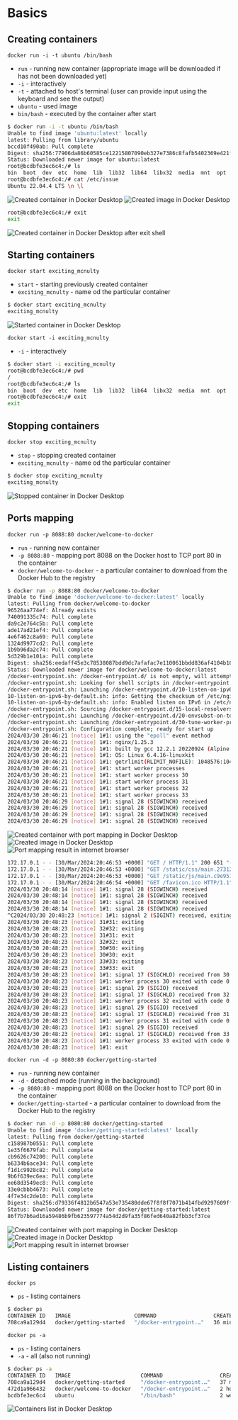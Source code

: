 # Basics

## Creating containers

`docker run -i -t ubuntu /bin/bash`

* `run` - running new container (appropriate image will be downloaded if has not been downloaded yet)
* `-i` - interactively
* `-t` - attached to host's terminal (user can provide input using the keyboard and see the output)
* `ubuntu` - used image
* `bin/bash` - executed by the container after start

```bash
$ docker run -i -t ubuntu /bin/bash
Unable to find image 'ubuntu:latest' locally
latest: Pulling from library/ubuntu
bccd10f490ab: Pull complete
Digest: sha256:77906da86b60585ce12215807090eb327e7386c8fafb5402369e421f44eff17e
Status: Downloaded newer image for ubuntu:latest
root@bcdbfe3ec6c4:/# ls
bin  boot  dev  etc  home  lib  lib32  lib64  libx32  media  mnt  opt  proc  root  run  sbin  srv  sys  tmp  usr  var
root@bcdbfe3ec6c4:/# cat /etc/issue
Ubuntu 22.04.4 LTS \n \l
```

![Created container in Docker Desktop](docker_run_i_t_ubuntu_-_containers.png "Created container in Docker Desktop")
![Created image in Docker Desktop](docker_run_i_t_ubuntu_-_images.png "Created image in Docker Desktop")

```bash
root@bcdbfe3ec6c4:/# exit
exit
```

![Created container in Docker Desktop after exit shell](docker_run_i_t_ubuntu_-_containers_-_after_exit.png "Created container in Docker Desktop after exit shell")

## Starting containers

`docker start exciting_mcnulty`

* `start` - starting previously created container
* `exciting_mcnulty` - name od the particular container

```bash
$ docker start exciting_mcnulty
exciting_mcnulty
```

![Started container in Docker Desktop](docker_start_container_-_containers.png "Started container in Docker Desktop")

`docker start -i exciting_mcnulty`

* `-i` - interactively

```bash
$ docker start -i exciting_mcnulty
root@bcdbfe3ec6c4:/# pwd
/
root@bcdbfe3ec6c4:/# ls
bin  boot  dev  etc  home  lib  lib32  lib64  libx32  media  mnt  opt  proc  root  run  sbin  srv  sys  tmp  usr  var
root@bcdbfe3ec6c4:/# exit
exit
```

## Stopping containers

`docker stop exciting_mcnulty`

* `stop` - stopping created container
* `exciting_mcnulty` - name od the particular container

```bash
$ docker stop exciting_mcnulty
exciting_mcnulty
```
![Stopped container in Docker Desktop](docker_stop_container_-_containers.png "Stopped container in Docker Desktop")

## Ports mapping

`docker run -p 8088:80 docker/welcome-to-docker`

* `run` - running new container
* `-p 8088:80` - mapping port 8088 on the Docker host to TCP port 80 in the container
* `docker/welcome-to-docker` - a particular container to download from the Docker Hub to the registry

```bash
$ docker run -p 8088:80 docker/welcome-to-docker
Unable to find image 'docker/welcome-to-docker:latest' locally
latest: Pulling from docker/welcome-to-docker
96526aa774ef: Already exists
740091335c74: Pull complete
da9c2e764c5b: Pull complete
ade17ad21ef4: Pull complete
4e6f462c8a69: Pull complete
1324d9977cd2: Pull complete
1b9b96da2c74: Pull complete
5d329b1e101a: Pull complete
Digest: sha256:eedaff45e3c78538087bdd9dc7afafac7e110061bbdd836af4104b10f10ab693
Status: Downloaded newer image for docker/welcome-to-docker:latest
/docker-entrypoint.sh: /docker-entrypoint.d/ is not empty, will attempt to perform configuration
/docker-entrypoint.sh: Looking for shell scripts in /docker-entrypoint.d/
/docker-entrypoint.sh: Launching /docker-entrypoint.d/10-listen-on-ipv6-by-default.sh
10-listen-on-ipv6-by-default.sh: info: Getting the checksum of /etc/nginx/conf.d/default.conf
10-listen-on-ipv6-by-default.sh: info: Enabled listen on IPv6 in /etc/nginx/conf.d/default.conf
/docker-entrypoint.sh: Sourcing /docker-entrypoint.d/15-local-resolvers.envsh
/docker-entrypoint.sh: Launching /docker-entrypoint.d/20-envsubst-on-templates.sh
/docker-entrypoint.sh: Launching /docker-entrypoint.d/30-tune-worker-processes.sh
/docker-entrypoint.sh: Configuration complete; ready for start up
2024/03/30 20:46:21 [notice] 1#1: using the "epoll" event method
2024/03/30 20:46:21 [notice] 1#1: nginx/1.25.3
2024/03/30 20:46:21 [notice] 1#1: built by gcc 12.2.1 20220924 (Alpine 12.2.1_git20220924-r10)
2024/03/30 20:46:21 [notice] 1#1: OS: Linux 6.4.16-linuxkit
2024/03/30 20:46:21 [notice] 1#1: getrlimit(RLIMIT_NOFILE): 1048576:1048576
2024/03/30 20:46:21 [notice] 1#1: start worker processes
2024/03/30 20:46:21 [notice] 1#1: start worker process 30
2024/03/30 20:46:21 [notice] 1#1: start worker process 31
2024/03/30 20:46:21 [notice] 1#1: start worker process 32
2024/03/30 20:46:21 [notice] 1#1: start worker process 33
2024/03/30 20:46:29 [notice] 1#1: signal 28 (SIGWINCH) received
2024/03/30 20:46:29 [notice] 1#1: signal 28 (SIGWINCH) received
2024/03/30 20:46:29 [notice] 1#1: signal 28 (SIGWINCH) received
2024/03/30 20:46:29 [notice] 1#1: signal 28 (SIGWINCH) received

```

![Created container with port mapping in Docker Desktop](docker_run_p_8088_80_-_containers.png "Created container with port mapping in Docker Desktop")
![Created image in Docker Desktop](docker_run_p_8088_80_-_images.png "Created image in Docker Desktop")
![Port mapping result in internet browser](docker_run_p_8088_80_-_browser.png "Port mapping result in internet browser")

```bash
172.17.0.1 - - [30/Mar/2024:20:46:53 +0000] "GET / HTTP/1.1" 200 651 "-" "Mozilla/5.0 (X11; Linux x86_64) AppleWebKit/537.36 (KHTML, like Gecko) Chrome/123.0.0.0 Safari/537.36 OPR/109.0.0.0" "-"
172.17.0.1 - - [30/Mar/2024:20:46:53 +0000] "GET /static/css/main.27312bf9.css HTTP/1.1" 200 791 "http://localhost:8088/" "Mozilla/5.0 (X11; Linux x86_64) AppleWebKit/537.36 (KHTML, like Gecko) Chrome/123.0.0.0 Safari/537.36 OPR/109.0.0.0" "-"
172.17.0.1 - - [30/Mar/2024:20:46:53 +0000] "GET /static/js/main.c9e951e4.js HTTP/1.1" 200 382506 "http://localhost:8088/" "Mozilla/5.0 (X11; Linux x86_64) AppleWebKit/537.36 (KHTML, like Gecko) Chrome/123.0.0.0 Safari/537.36 OPR/109.0.0.0" "-"
172.17.0.1 - - [30/Mar/2024:20:46:54 +0000] "GET /favicon.ico HTTP/1.1" 200 15086 "http://localhost:8088/" "Mozilla/5.0 (X11; Linux x86_64) AppleWebKit/537.36 (KHTML, like Gecko) Chrome/123.0.0.0 Safari/537.36 OPR/109.0.0.0" "-"
2024/03/30 20:48:14 [notice] 1#1: signal 28 (SIGWINCH) received
2024/03/30 20:48:14 [notice] 1#1: signal 28 (SIGWINCH) received
2024/03/30 20:48:14 [notice] 1#1: signal 28 (SIGWINCH) received
2024/03/30 20:48:14 [notice] 1#1: signal 28 (SIGWINCH) received
^C2024/03/30 20:48:23 [notice] 1#1: signal 2 (SIGINT) received, exiting
2024/03/30 20:48:23 [notice] 31#31: exiting
2024/03/30 20:48:23 [notice] 32#32: exiting
2024/03/30 20:48:23 [notice] 31#31: exit
2024/03/30 20:48:23 [notice] 32#32: exit
2024/03/30 20:48:23 [notice] 30#30: exiting
2024/03/30 20:48:23 [notice] 30#30: exit
2024/03/30 20:48:23 [notice] 33#33: exiting
2024/03/30 20:48:23 [notice] 33#33: exit
2024/03/30 20:48:23 [notice] 1#1: signal 17 (SIGCHLD) received from 30
2024/03/30 20:48:23 [notice] 1#1: worker process 30 exited with code 0
2024/03/30 20:48:23 [notice] 1#1: signal 29 (SIGIO) received
2024/03/30 20:48:23 [notice] 1#1: signal 17 (SIGCHLD) received from 32
2024/03/30 20:48:23 [notice] 1#1: worker process 32 exited with code 0
2024/03/30 20:48:23 [notice] 1#1: signal 29 (SIGIO) received
2024/03/30 20:48:23 [notice] 1#1: signal 17 (SIGCHLD) received from 31
2024/03/30 20:48:23 [notice] 1#1: worker process 31 exited with code 0
2024/03/30 20:48:23 [notice] 1#1: signal 29 (SIGIO) received
2024/03/30 20:48:23 [notice] 1#1: signal 17 (SIGCHLD) received from 33
2024/03/30 20:48:23 [notice] 1#1: worker process 33 exited with code 0
2024/03/30 20:48:23 [notice] 1#1: exit
```

`docker run -d -p 8080:80 docker/getting-started`

* `run` - running new container
* `-d` - detached mode (running in the background)
* `-p 8080:80` - mapping port 8088 on the Docker host to TCP port 80 in the container
* `docker/getting-started` - a particular container to download from the Docker Hub to the registry

```bash
$ docker run -d -p 8080:80 docker/getting-started
Unable to find image 'docker/getting-started:latest' locally
latest: Pulling from docker/getting-started
c158987b0551: Pull complete
1e35f6679fab: Pull complete
cb9626c74200: Pull complete
b6334b6ace34: Pull complete
f1d1c9928c82: Pull complete
9b6f639ec6ea: Pull complete
ee68d3549ec8: Pull complete
33e0cbbb4673: Pull complete
4f7e34c2de10: Pull complete
Digest: sha256:d79336f4812b6547a53e735480dde67f8f8f7071b414fbd9297609ffb989abc1
Status: Downloaded newer image for docker/getting-started:latest
86f7b7b6ad16a59486b9fb623597774a54d2d9fa35f86fed640a82fbb3cf37ce
```

![Created container with port mapping in Docker Desktop](docker_run_d_p_8080_80_-_containers.png "Created container with port mapping in Docker Desktop")
![Created image in Docker Desktop](docker_run_d_p_8080_80_-_images.png "Created image in Docker Desktop")
![Port mapping result in internet browser](docker_run_d_p_8080_80_-_browser.png "Port mapping result in internet browser")

## Listing containers

`docker ps`

* `ps` - listing containers

```bash
$ docker ps
CONTAINER ID   IMAGE                    COMMAND                  CREATED          STATUS          PORTS                  NAMES
708ca9a129d4   docker/getting-started   "/docker-entrypoint.…"   36 minutes ago   Up 36 minutes   0.0.0.0:8080->80/tcp   upbeat_engelbart
```

`docker ps -a`

* `ps` - listing containers
* `-a` - all (also not running)

```bash
$ docker ps -a
CONTAINER ID   IMAGE                      COMMAND                  CREATED          STATUS                    PORTS                  NAMES
708ca9a129d4   docker/getting-started     "/docker-entrypoint.…"   37 minutes ago   Up 37 minutes             0.0.0.0:8080->80/tcp   upbeat_engelbart
472d1a966432   docker/welcome-to-docker   "/docker-entrypoint.…"   2 hours ago      Exited (0) 2 hours ago                           angry_merkle
bcdbfe3ec6c4   ubuntu                     "/bin/bash"              2 weeks ago      Exited (0) 23 hours ago                          exciting_mcnulty
```

![Containers list in Docker Desktop](containers_list.png "Containers list in Docker Desktop")
